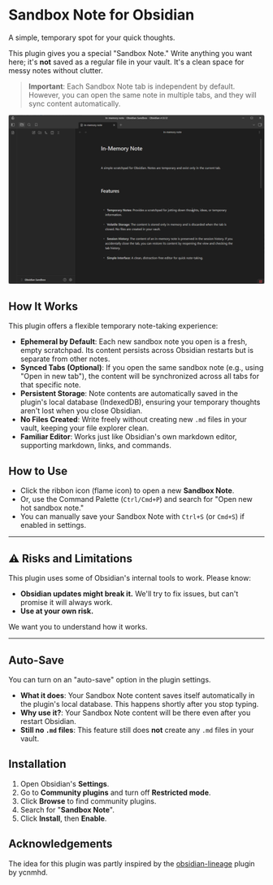 # Sandbox Note for Obsidian

A simple, temporary spot for your quick thoughts.

This plugin gives you a special "Sandbox Note." Write anything you want here; it's **not** saved as a regular file in your vault. It's a clean space for messy notes without clutter.

> **Important**: Each Sandbox Note tab is independent by default. However, you can open the same note in multiple tabs, and they will sync content automatically.

![Demo Image](assets/demo.png)

## How It Works

This plugin offers a flexible temporary note-taking experience:

*   **Ephemeral by Default**: Each new sandbox note you open is a fresh, empty scratchpad. Its content persists across Obsidian restarts but is separate from other notes.
*   **Synced Tabs (Optional)**: If you open the same sandbox note (e.g., using "Open in new tab"), the content will be synchronized across all tabs for that specific note.
*   **Persistent Storage**: Note contents are automatically saved in the plugin's local database (IndexedDB), ensuring your temporary thoughts aren't lost when you close Obsidian.
*   **No Files Created**: Write freely without creating new `.md` files in your vault, keeping your file explorer clean.
*   **Familiar Editor**: Works just like Obsidian's own markdown editor, supporting markdown, links, and commands.

## How to Use

*   Click the ribbon icon (flame icon) to open a new **Sandbox Note**.
*   Or, use the Command Palette (`Ctrl/Cmd+P`) and search for "Open new hot sandbox note."
*   You can manually save your Sandbox Note with `Ctrl+S` (or `Cmd+S`) if enabled in settings.

---

## ⚠️ Risks and Limitations

This plugin uses some of Obsidian's internal tools to work. Please know:

*   **Obsidian updates might break it.** We'll try to fix issues, but can't promise it will always work.
*   **Use at your own risk.**

We want you to understand how it works.

---

## Auto-Save

You can turn on an "auto-save" option in the plugin settings.

*   **What it does**: Your Sandbox Note content saves itself automatically in the plugin's local database. This happens shortly after you stop typing.
*   **Why use it?**: Your Sandbox Note content will be there even after you restart Obsidian.
*   **Still no `.md` files**: This feature still does **not** create any `.md` files in your vault.

## Installation

1.  Open Obsidian's **Settings**.
2.  Go to **Community plugins** and turn off **Restricted mode**.
3.  Click **Browse** to find community plugins.
4.  Search for "**Sandbox Note**".
5.  Click **Install**, then **Enable**.

## Acknowledgements

The idea for this plugin was partly inspired by the [obsidian-lineage](https://github.com/ycnmhd/obsidian-lineage) plugin by ycnmhd.

